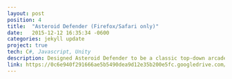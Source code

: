 ```yaml
---
layout: post
position: 4
title:  "Asteroid Defender (Firefox/Safari only)"
date:   2015-12-12 16:35:34 -0600
categories: jekyll update
project: true
tech: C#, Javascript, Unity
description: Designed Asteroid Defender to be a classic top-down arcade style shooter. I wanted to learn C# as an introduction to the .NET framework and what better way to do it then to make a game your friends can fight over playing? I learned alot about OOP capabilities and the fundamentals of game design.
link: https://0c6e940f291666ae5b5490dea9d12e35b200e5fc.googledrive.com/host/0B_wryOXBYTeTc0E1NWNodUNjVTg/AsteroidDefender_Web.html
---
```

